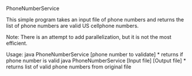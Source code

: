 PhoneNumberService

This simple program takes an input file of phone numbers and returns the list
of phone numbers are valid US cellphone numbers.

Note: There is an attempt to add parallelization, but it is not the most efficient.

Usage: java PhoneNumberService [phone number to validate]
       * returns if phone number is valid
       java PhoneNumberService [Input file] [Output file]
       * returns list of valid phone numbers from original file

